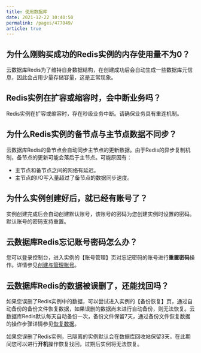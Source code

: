 ```yaml
---
title: 使用数据库
date: 2021-12-22 10:40:50
permalink: /pages/477049/
article: true
---
```


## 为什么刚购买成功的Redis实例的内存使用量不为0？

云数据库Redis为了维持自身数据结构，在创建成功后会自动生成一些数据库元信息，因此会占用少量存储容量，这是正常现象。

## Redis实例在扩容或缩容时，会中断业务吗？

 Redis实例在扩容或缩容时，存在秒级业务中断。请确保业务具有重连机制。

## 为什么Redis实例的备节点与主节点数据不同步？

云数据库Redis的备节点会自动同步主节点的更新数据。由于Redis的异步复制机制，备节点的更新可能会落后于主节点。可能原因有：

- 主节点和备节点之间的网络有延迟。
- 主节点的I/O写入量超过了备节点的数据同步速度。

## 为什么实例创建好后，就已经有账号了？

实例创建完成后会自动创建默认账号，该账号的密码为您创建实例时设置的密码。默认账号的密码支持重置。

## 云数据库Redis忘记账号密码怎么办？

您可以登录控制台，进入实例的【账号管理】页对忘记密码的账号进行**重置密码**操作。详情参见[创建与管理账号](./../04.操作指南/06.账号与密码/00.创建与管理账号.md)。

## 云数据库Redis的数据被误删了，还能找回吗？

如果您误删了Redis实例中的数据，可以尝试进入实例的【备份恢复】页，通过自动备份的备份文件恢复数据，如果误删的数据尚未进行自动备份，则无法恢复。云数据库Redis默认每天自动备份一次，备份文件保留7天，通过备份文件恢复数据的操作步骤详情参见[恢复数据](./../04.操作指南/04.备份与恢复/01.恢复数据)。

如果您误删了Redis实例，已隔离的实例默认会在数据库回收站保留3天，在此期间您可以进行**开机**操作恢复找回，过期后实例将无法恢复。

